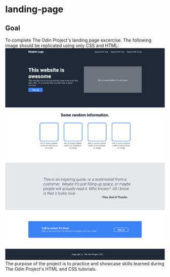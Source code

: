 # landing-page
## Goal
To complete The Odin Project's landing page excercise.  The following image should be replicated using only CSS and HTML:
![landing page goal](/goal-image.png)
The purpose of the project is to practice and showcase skills learned during The Odin Project's HTML and CSS tutorials.